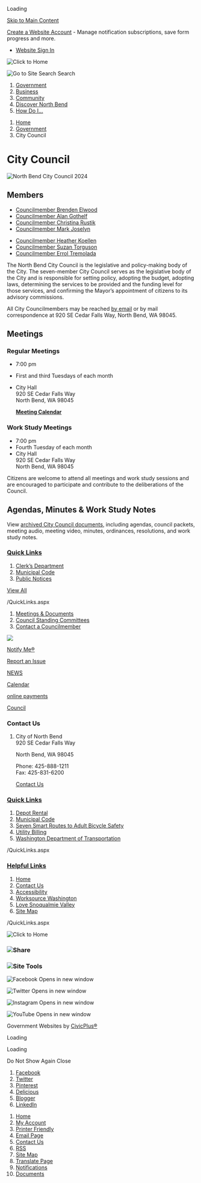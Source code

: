 Loading

[Skip to Main Content](https://northbendwa.gov/74/City-Council/)

[Create a Website Account](https://northbendwa.gov/MyAccount/ProfileCreate) - Manage notification subscriptions, save form progress and more.   

- [Website Sign In](https://northbendwa.gov/MyAccount)

![Click to Home](https://northbendwa.gov/ImageRepository/Document?documentID=6578)

![Go to Site Search](https://northbendwa.gov/ImageRepository/Document?documentID=6502) Search

1. [Government](https://northbendwa.gov/27/Government)
2. [Business](https://northbendwa.gov/35/Business)
3. [Community](https://northbendwa.gov/31/Community)
4. [Discover North Bend](https://northbendwa.gov/9/Discover-North-Bend)
5. [How Do I...](https://northbendwa.gov/292/How-Do-I)

<!--THE END-->

1. [Home](https://northbendwa.gov)
2. [Government](https://northbendwa.gov/27/Government)
3. City Council

# City Council

![North Bend City Council 2024](https://northbendwa.gov/ImageRepository/Document?documentID=9709 "North Bend City Council 2024")

## Members

- [Councilmember Brenden Elwood](https://wa-northbend2.civicplus.com/Directory.aspx?EID=11)
- [Councilmember Alan Gothelf](https://wa-northbend.civicplus.com/Directory.aspx?EID=8 "Councilmember Alan Gothelf")
- [Councilmember Christina Rustik](https://northbendwa.gov/Directory.aspx?EID=2 "Councilmember Jonathan Rosen")
- [Councilmember Mark Joselyn](https://wa-northbend2.civicplus.com/Directory.aspx?EID=12)

<!--THE END-->

- [Councilmember Heather Koellen](https://northbendwa.gov/directory.aspx?EID=9)
- [Councilmember Suzan Torguson](https://northbendwa.gov/Directory.aspx?EID=13)
- [Councilmember Errol Tremolada](https://northbendwa.gov/Directory.aspx?EID=10)

The North Bend City Council is the legislative and policy-making body of the City. The seven-member City Council serves as the legislative body of the City and is responsible for setting policy, adopting the budget, adopting laws, determining the services to be provided and the funding level for those services, and confirming the Mayor’s appointment of citizens to its advisory commissions. 

All City Councilmembers may be reached [by email](mailto:council@northbendwa.gov) or by mail correspondence at 920 SE Cedar Falls Way, North Bend, WA 98045.

## Meetings

### Regular Meetings

- 7:00 pm
- First and third Tuesdays of each month
- City Hall  
  920 SE Cedar Falls Way  
  North Bend, WA 98045
  
  [**Meeting Calendar**](https://northbendwa.gov/Calendar.aspx)

### Work Study Meetings

- 7:00 pm
- Fourth Tuesday of each month
- City Hall  
  920 SE Cedar Falls Way  
  North Bend, WA 98045

Citizens are welcome to attend all meetings and work study sessions and are encouraged to participate and contribute to the deliberations of the Council.

## Agendas, Minutes &amp; Work Study Notes

View [archived City Council documents](https://northbendwa.gov/190/Meetings-Documents "archived City Council documents"), including agendas, council packets, meeting audio, meeting video, minutes, ordinances, resolutions, and work study notes.

### [Quick Links](https://northbendwa.gov/QuickLinks.aspx?CID=8)

1. [Clerk’s Department](https://northbendwa.gov/index.aspx?nid=66)
2. [Municipal Code](https://www.codepublishing.com/wa/northbend)
3. [Public Notices](https://northbendwa.gov/Archive.aspx?AMID=37)

[View All](https://northbendwa.gov/QuickLinks.aspx?CID=8)

/QuickLinks.aspx

1. [Meetings &amp; Documents](https://northbendwa.gov/190/Meetings-Documents)
2. [Council Standing Committees](https://northbendwa.gov/122/Council-Standing-Committees)
3. [Contact a Councilmember](https://northbendwa.gov/Directory.aspx?DID=4)

![](https://northbendwa.gov/ImageRepository/Document?documentID=7690)

[Notify Me®](https://northbendwa.gov/list.aspx)

[Report an Issue](https://northbendwacitizenengagement.portal.iworq.net/portalhome/northbendwacitizenengagement)

[NEWS](https://northbendwa.gov/CivicAlerts.aspx?CID=1)

[Calendar](https://northbendwa.gov/Calendar.aspx)

[online payments](https://www.invoicecloud.com/portal/%28S%28i2cuj5d42uoul5hohxyyrjl0%29%29/2/Site.aspx?g=31583b7c-627a-455f-8f86-fdb0eb630554)

[Council](https://northbendwa.gov/index.aspx?nid=74)

### Contact Us

1. City of North Bend  
   920 SE Cedar Falls Way 
   
   North Bend, WA 98045
   
   Phone: 425-888-1211  
   Fax: 425-831-6200
   
   [Contact Us](https://northbendwa.gov/directory.aspx)

### [Quick Links](https://northbendwa.gov/QuickLinks.aspx?CID=25)

1. [Depot Rental](https://northbendwa.gov/Facilities.aspx?Page=detail&RID=26)
2. [Municipal Code](https://www.codepublishing.com/wa/northbend)
3. [Seven Smart Routes to Adult Bicycle Safety](https://northbendwa.gov/DocumentView.aspx?DID=862)
4. [Utility Billing](https://northbendwa.gov/281/Utility-Billing)
5. [Washington Department of Transportation](https://www.wsdot.wa.gov/northwest)

/QuickLinks.aspx

### [Helpful Links](https://northbendwa.gov/QuickLinks.aspx?CID=26)

1. [Home](https://northbendwa.gov)
2. [Contact Us](https://northbendwa.gov/directory.aspx)
3. [Accessibility](https://northbendwa.gov/Accessibility)
4. [Worksource Washington](https://www.worksourcewa.com)
5. [Love Snoqualmie Valley](https://www.lovesnoqualmievalley.com)
6. [Site Map](https://northbendwa.gov/sitemap)

/QuickLinks.aspx

![Click to Home](https://northbendwa.gov/ImageRepository/Document?documentID=6528 "Click to Home")

### ![Share](https://northbendwa.gov/ImageRepository/Document?documentID=6504)

### ![Site Tools](https://northbendwa.gov/ImageRepository/Document?documentID=6506)

![Facebook Opens in new window](https://northbendwa.gov/ImageRepository/Document?documentID=6508)

![Twitter Opens in new window](https://northbendwa.gov/ImageRepository/Document?documentID=6512)

![Instagram Opens in new window](https://northbendwa.gov/ImageRepository/Document?documentID=6510)

![YouTube Opens in new window](https://northbendwa.gov/ImageRepository/Document?documentID=6514)

Government Websites by [CivicPlus®](https://www.civicplus.com)

Loading

Loading

Do Not Show Again Close

<!--THE END-->

1. [Facebook](https://northbendwa.gov/Layout/WidgetShare/ShareLink/Facebook)
2. [Twitter](https://northbendwa.gov/Layout/WidgetShare/ShareLink/Twitter)
3. [Pinterest](https://northbendwa.gov/Layout/WidgetShare/ShareLink/Pinterest)
4. [Delicious](https://northbendwa.gov/Layout/WidgetShare/ShareLink/Delicious)
5. [Blogger](https://northbendwa.gov/Layout/WidgetShare/ShareLink/Blogger)
6. [LinkedIn](https://northbendwa.gov/Layout/WidgetShare/ShareLink/LinkedIn)

<!--THE END-->

01. [Home](https://northbendwa.gov)
02. [My Account](https://northbendwa.gov/MyAccount)
03. [Printer Friendly](https://northbendwa.gov/74/City-Council/)
04. [Email Page](https://northbendwa.gov/EmailPage)
05. [Contact Us](https://northbendwa.gov/directory.aspx)
06. [RSS](https://northbendwa.gov/rss.aspx)
07. [Site Map](https://northbendwa.gov/SiteMap)
08. [Translate Page](https://northbendwa.gov/74/City-Council/)
09. [Notifications](https://northbendwa.gov/list.aspx)
10. [Documents](https://northbendwa.gov/DocumentCenter)